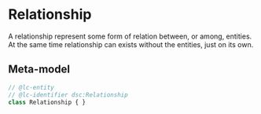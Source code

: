 # Relationship
A relationship represent some form of relation between, or among, entities.
At the same time relationship can exists without the entities, just on its own.

## Meta-model
```TypeScript
// @lc-entity
// @lc-identifier dsc:Relationship
class Relationship { }
```
